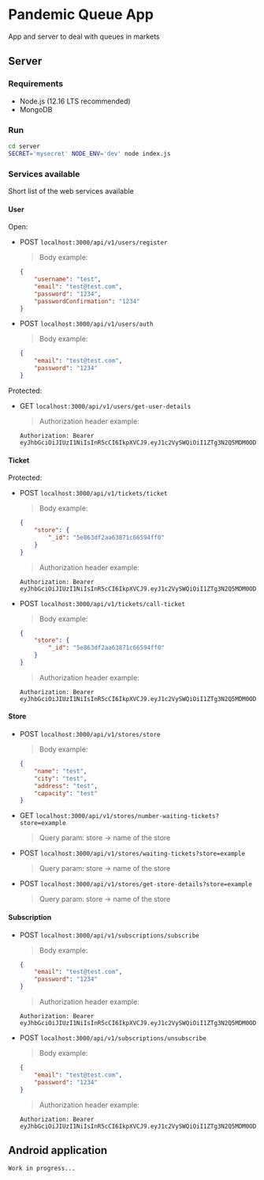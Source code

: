 # Pandemic Queue App
App and server to deal with queues in markets


## Server
### Requirements
- Node.js (12.16 LTS recommended)
- MongoDB

### Run
```sh
cd server
SECRET='mysecret' NODE_ENV='dev' node index.js
```

### Services available

Short list of the web services available

#### User
Open: 

- POST `localhost:3000/api/v1/users/register`
    > Body example:
    ```json
    {
        "username": "test",
        "email": "test@test.com",
        "password": "1234",
        "passwordConfirmation": "1234"
    }
    ```

- POST `localhost:3000/api/v1/users/auth`
    > Body example:
    ```json
    {
        "email": "test@test.com",
        "password": "1234"
    }
    ```


Protected:

- GET `localhost:3000/api/v1/users/get-user-details`
    > Authorization header example:
    ```http
    Authorization: Bearer eyJhbGciOiJIUzI1NiIsInR5cCI6IkpXVCJ9.eyJ1c2VySWQiOiI1ZTg3N2Q5MDM0ODk2YzM4MTEwZjRmMzgiLCJ1c2VybmFtZSI6InRlc3QzIiwiaWF0IjoxNTg1OTM3ODE1LCJleHAiOjE1ODU5NDE0MTV9.Ua0R3JCuK60kTuK5fpLwbC8nbqebIZtSVsDDlUBzQeU
    ```

#### Ticket
Protected:

- POST `localhost:3000/api/v1/tickets/ticket`

    > Body example:
    ```json
    {
        "store": {
            "_id": "5e863df2aa63871c66594ff0"
        }
    }
    ```

    > Authorization header example:
    ```http
    Authorization: Bearer eyJhbGciOiJIUzI1NiIsInR5cCI6IkpXVCJ9.eyJ1c2VySWQiOiI1ZTg3N2Q5MDM0ODk2YzM4MTEwZjRmMzgiLCJ1c2VybmFtZSI6InRlc3QzIiwiaWF0IjoxNTg1OTM3ODE1LCJleHAiOjE1ODU5NDE0MTV9.Ua0R3JCuK60kTuK5fpLwbC8nbqebIZtSVsDDlUBzQeU
    ```

- POST `localhost:3000/api/v1/tickets/call-ticket`

    > Body example:
    ```json
    {
        "store": {
            "_id": "5e863df2aa63871c66594ff0"
        }
    }
    ```

    > Authorization header example:
    ```http
    Authorization: Bearer eyJhbGciOiJIUzI1NiIsInR5cCI6IkpXVCJ9.eyJ1c2VySWQiOiI1ZTg3N2Q5MDM0ODk2YzM4MTEwZjRmMzgiLCJ1c2VybmFtZSI6InRlc3QzIiwiaWF0IjoxNTg1OTM3ODE1LCJleHAiOjE1ODU5NDE0MTV9.Ua0R3JCuK60kTuK5fpLwbC8nbqebIZtSVsDDlUBzQeU
    ```

#### Store

- POST `localhost:3000/api/v1/stores/store`

    > Body example:
    ```json
    {
        "name": "test", 
        "city": "test",
        "address": "test", 
        "capacity": "test"
    }
    ```

- GET `localhost:3000/api/v1/stores/number-waiting-tickets?store=example`

    > Query param: store -> name of the store

- POST `localhost:3000/api/v1/stores/waiting-tickets?store=example`

    > Query param: store -> name of the store

- POST `localhost:3000/api/v1/stores/get-store-details?store=example`

    > Query param: store -> name of the store

#### Subscription


- POST `localhost:3000/api/v1/subscriptions/subscribe`

    > Body example:
    ```json
    {
        "email": "test@test.com",
        "password": "1234"
    }
    ```

    > Authorization header example:
    ```http
    Authorization: Bearer eyJhbGciOiJIUzI1NiIsInR5cCI6IkpXVCJ9.eyJ1c2VySWQiOiI1ZTg3N2Q5MDM0ODk2YzM4MTEwZjRmMzgiLCJ1c2VybmFtZSI6InRlc3QzIiwiaWF0IjoxNTg1OTM3ODE1LCJleHAiOjE1ODU5NDE0MTV9.Ua0R3JCuK60kTuK5fpLwbC8nbqebIZtSVsDDlUBzQeU
    ```

- POST `localhost:3000/api/v1/subscriptions/unsubscribe`

    > Body example:
    ```json
    {
        "email": "test@test.com",
        "password": "1234"
    }
    ```

    > Authorization header example:
    ```http
    Authorization: Bearer eyJhbGciOiJIUzI1NiIsInR5cCI6IkpXVCJ9.eyJ1c2VySWQiOiI1ZTg3N2Q5MDM0ODk2YzM4MTEwZjRmMzgiLCJ1c2VybmFtZSI6InRlc3QzIiwiaWF0IjoxNTg1OTM3ODE1LCJleHAiOjE1ODU5NDE0MTV9.Ua0R3JCuK60kTuK5fpLwbC8nbqebIZtSVsDDlUBzQeU
    ```


## Android application
```console
Work in progress...
```
